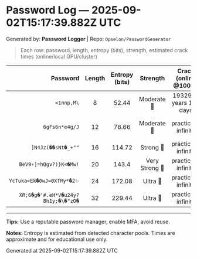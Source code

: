 # Password Log — 2025-09-02T15:17:39.882Z UTC

Generated by: **Password Logger** | Repo: `Opselon/PasswordGenerator`

> Each row: password, length, entropy (bits), strength, estimated crack times (online/local GPU/cluster)

| Password | Length | Entropy (bits) | Strength | Crack (online @100/s) | Local GPU (1B/s) | Cluster (1T/s) |
|---:|:---:|:---:|:---:|:---:|:---:|:---:|
| `<1nnp,M\` | 8 | 52.44 | Moderate 💛 | 1932930 years 154 days | 70 days 13 hours | 1 hour 41 minutes |
| `6gFs6n*e4g/J` | 12 | 78.66 | Moderate 💛 | practically infinite | 15091334 years 67 days | 15091 years 121 days |
| `]N4Jz(��sNt�_+""` | 16 | 114.72 | Strong 💚 | practically infinite | practically infinite | practically infinite |
| `BeV9⚡]=hQgv?)}K<�Mw!` | 20 | 143.4 | Very Strong 💙 | practically infinite | practically infinite | practically infinite |
| `YcTuka<Ek�0wJ=0XTRy*�2️✨` | 24 | 172.08 | Ultra 💜 | practically infinite | practically infinite | practically infinite |
| `XR;6�g�'#.eH*V�u24y?8h1y;�\�"zO�` | 32 | 229.44 | Ultra 💜 | practically infinite | practically infinite | practically infinite |

---

**Tips:** Use a reputable password manager, enable MFA, avoid reuse.

**Notes:** Entropy is estimated from detected character pools. Times are approximate and for educational use only.

Generated at 2025-09-02T15:17:39.882Z UTC
